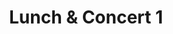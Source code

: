---
slug: lunch-concert-1
type: event
event_type: Concert
title: Lunch & Concert 1
venue: NAR - Café der Kunsten
date_time: 'Thursday, April 20th, Doors 12:45 / Show: 13:00'
schedule:
    -   time: t12:45
        item: Doors & Grab Lunch
    -   time: t13:00
        item: $this-is-not-a-piano
    -   time: t13:20
        item: $variations-on-kandinsky
    -   time: t13:40
        item: End of Concert
---